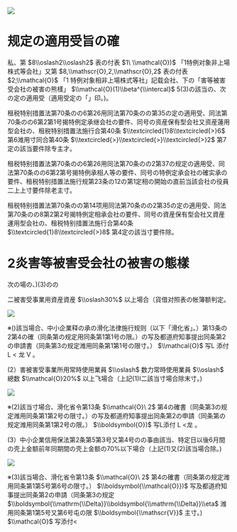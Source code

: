 ![](https://www.nta.go.jp/tmp/43aca586-8ec9-42ac-8d51-815cf70878a4/images/76981278d29705f6da75049cb12251af9ed506a0e824bc25cf415557fdff73b2.jpg)

# 规定の適用受旨の確

私、第 $8\\oslash2\\oslash2$ 表の付表 $1\ \\mathcal{O})$ 「1特例对象非上場株式等会社」又第 $8,\\mathscr{O},2,\\mathscr{O},2$ 表の付表 $2;\\mathcal{O}$ 「1 特例对象相非上場株式等社」記载会社、下の「害等被害受会社の被害の熊樣」 $\\mathcal{O}(1)\\beta^{\\intercal}$ 5(3)の該当の、次の定の適用受（適用受定の「」印。)。

租税特别措置法第70条のの6第26用同法第70条のの第35の定の適用受、同法第70条のの6第2第1号揭特例定承继会社の要件、同号の资産保有型会社又资産蓮用型会社の、租税特别措置法施行合第40条 $\\textcircled{1}8\\textcircled{>}6$ 第6潍用寸同合第40条 $\\textcircled{>}\\textcircled{>}\\textcircled{>}2$ 第7定の該当要件除专主才。

租税特别措置法第70条のの6第26用同法第70条のの2第37の规定の適用受、同法第70条のの6第2第号揭特例承相人等の要件、同号の特例定承会社の確实承の要件、租税特别措置法施行规第23条の12の第1定相の開始の直前当該会社の役員二上上寸要件除老主寸。

租税特别措置法第70条のの第14项用同法第70条のの2第35の定の適用受、同法第70条のの8第2第2号揭特例定相承会社の要件、同号の資産保有型会社又資産運用型会社の、租税特别措置法施行合第40条 $\\textcircled{1}8\\textcircled{>}8$ 第4定の該当寸要件除。

# 2炎害等被害受会社の被害の態樣

次の場の、)(3)のの

二被害受事業用資産資産 $\\oslash30%$ 以上場合（貨借对照表の帐簿额判定。

![](https://www.nta.go.jp/tmp/43aca586-8ec9-42ac-8d51-815cf70878a4/images/e61a3247011a242760ae001446cfcd4001d824e20f8675450527e45ef258cb56.jpg)

※()該当場合、中小企業释の承の滑化法律施行规则（以下「滑化省」。）第13条の2第4の確（同条第の规定用同条第1第1号の限。）の写及都道府知事提出同条第2の申請書（同条第3の规定潍用同条第1第1号の限寸。） $\\mathcal{O}$ 写L 添付 L < 龙 V 。

(2）害被害受事業所用常時使用業員 $\\oslash$ 数力常時使用業員 $\\oslash$ 總数 $\\mathcal{O}20%$ 以上飞場合（上記(1)I二該当寸場合除末寸。)

![](https://www.nta.go.jp/tmp/43aca586-8ec9-42ac-8d51-815cf70878a4/images/3e91a4a6a0ac9548b2845ca88cef91374f85c99bc241093e6677f73c80502ca1.jpg)

※(2)該当寸場合、滑化省令第13条 $\\mathcal{O}\ 2$ 第4の確書（同条第3の规定潍用同条第1第2号の限寸。）の写及都道府知事提出同条第2の申請（同条第の规定潍用同条第1第2号の限。） $\\boldsymbol{O})$ 写L添付 L <龙 。

(3）中小企業信用保法第2条第5第3号又第4号のの事由該当、特定日以後6月間の壳上金额前年同期間の壳上金额の70%以下場合（上記(1)又(2)該当場合除。)

![](https://www.nta.go.jp/tmp/43aca586-8ec9-42ac-8d51-815cf70878a4/images/9c99c3183f728eef20c92960b58f769b5cf581f7868ecbe50ba339dfed39f9fb.jpg)

※(3)該当場合、滑化省令第13条 $\\mathcal{O}\ 2$ 第4の確書（同条第の规定潍用同条第1第5号第6号の限寸。） $\\boldsymbol{\\mathcal{O}})$ 写及都道府知事提出同条第2の申請（同条第3の规定 $\\boldsymbol{\\mathrm{\\Delta}}\\boldsymbol{\\mathrm{\\Delta}}\\eta$ 潍用同条第1第5号又第6号屯の限 $\\boldsymbol{\\mathscr{V}}$ 主寸。) $\\mathcal{O}$ 写添付<